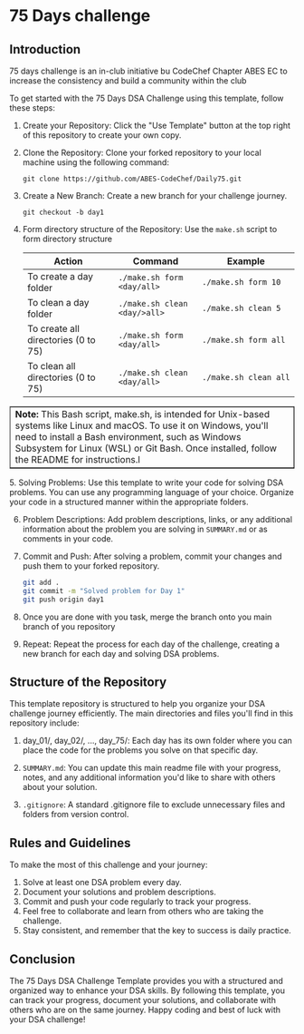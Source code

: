 # 75 Days challenge

## Introduction

75 days challenge is an in-club initiative bu CodeChef Chapter ABES EC to
increase the consistency and build a community within the club

To get started with the 75 Days DSA Challenge using this template,
follow these steps:

1. Create your Repository: Click the "Use Template" button at the top right of
   this repository to create your own copy.

2. Clone the Repository: Clone your forked repository to your local machine
   using the following command:

   `git clone https://github.com/ABES-CodeChef/Daily75.git`

3. Create a New Branch: Create a new branch for your challenge journey.


   `git checkout -b day1`
      

4. Form directory structure of the Repository: Use the `make.sh` script to form directory structure

   

      | Action |       Command      |    Example      |
      |-----------------|-----------------|-----------------|
      | To create a day folder | ``./make.sh form <day/all>`` |  `./make.sh form 10` |
      | To clean a day folder | ``./make.sh clean <day/>all>`` | ``./make.sh clean 5`` |
      | To create all directories (0 to 75)  | ``./make.sh form <day/all>`` | ``./make.sh form all`` |
      | To clean all directories (0 to 75)  | ``./make.sh clean <day/all>`` | ``./make.sh clean all`` |

<table border="1">
        <tr>
            <td><b>Note:</b> This Bash script, make.sh, is intended for Unix-based systems like Linux and macOS. To use it on Windows, you'll need to install a Bash environment, such as Windows Subsystem for Linux (WSL) or Git Bash. Once installed, follow the README for instructions.l</td>
        </tr>
    </table> 
5. Solving Problems: Use this template to write your code for solving DSA
   problems. You can use any programming language of your choice. Organize your code in a
   structured manner within the appropriate folders.

6. Problem Descriptions: Add problem descriptions, links, or any additional
   information about the problem you are solving in `SUMMARY.md` or as comments
   in your code.

7. Commit and Push: After solving a problem, commit your changes and push them to your forked repository.

   ```bash
   git add .
   git commit -m "Solved problem for Day 1"
   git push origin day1
   ```

8. Once you are done with you task, merge the branch onto you main branch of you repository

9. Repeat: Repeat the process for each day of the challenge, creating a new branch for each day and solving DSA problems.

## Structure of the Repository

This template repository is structured to help you organize your DSA challenge
journey efficiently. The main directories and files you'll find in this
repository include:

1. day_01/, day_02/, ..., day_75/: Each day has its own folder where you can
   place the code for the problems you solve on that specific day.

2. `SUMMARY.md`: You can update this main readme file with your progress,
   notes, and any additional information you'd like to share with others about your solution.

3. `.gitignore`: A standard .gitignore file to exclude unnecessary files
   and folders from version control.

## Rules and Guidelines

To make the most of this challenge and your journey:

1. Solve at least one DSA problem every day.
2. Document your solutions and problem descriptions.
3. Commit and push your code regularly to track your progress.
4. Feel free to collaborate and learn from others who are taking the challenge.
5. Stay consistent, and remember that the key to success is daily practice.

## Conclusion

The 75 Days DSA Challenge Template provides you with a structured and
organized way to enhance your DSA skills. By following this template,
you can track your progress, document your solutions, and collaborate
with others who are on the same journey. Happy coding and best of luck with
your DSA challenge!
